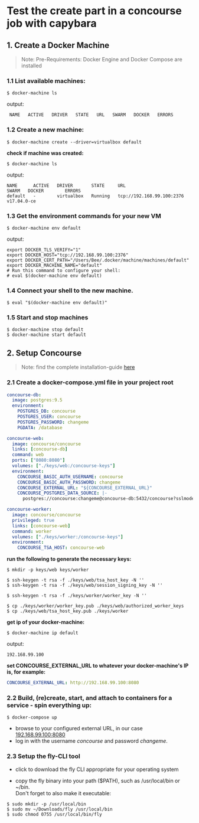 # Test the create part in a concourse job with capybara

## 1. Create a Docker Machine
>Note: Pre-Requirements: Docker Engine and Docker Compose are installed

### 1.1 List available machines:

```shell
$ docker-machine ls
```

output:
```shell
 NAME   ACTIVE   DRIVER   STATE   URL   SWARM   DOCKER   ERRORS
```

### 1.2 Create a new machine:

```shell
$ docker-machine create --driver=virtualbox default
```

__check if machine was created:__
```shell
$ docker-machine ls
```

output:
```shell
NAME      ACTIVE   DRIVER       STATE     URL                         SWARM   DOCKER        ERRORS
default   -        virtualbox   Running   tcp://192.168.99.100:2376           v17.04.0-ce
```

### 1.3 Get the environment commands for your new VM

```shell
$ docker-machine env default
```

output:
```shell
export DOCKER_TLS_VERIFY="1"
export DOCKER_HOST="tcp://192.168.99.100:2376"
export DOCKER_CERT_PATH="/Users/Bee/.docker/machine/machines/default"
export DOCKER_MACHINE_NAME="default"
# Run this command to configure your shell:
# eval $(docker-machine env default)
```

### 1.4 Connect your shell to the new machine.

```shell
$ eval "$(docker-machine env default)"
```

### 1.5 Start and stop machines

```shell
$ docker-machine stop default
$ docker-machine start default
```

## 2. Setup Concourse
>Note: find the complete installation-guide <a href="https://concourse.ci/docker-repository.html" target="_blank">here</a>

### 2.1 Create a docker-compose.yml file in your project root

```yaml
concourse-db:
  image: postgres:9.5
  environment:
    POSTGRES_DB: concourse
    POSTGRES_USER: concourse
    POSTGRES_PASSWORD: changeme
    PGDATA: /database

concourse-web:
  image: concourse/concourse
  links: [concourse-db]
  command: web
  ports: ["8080:8080"]
  volumes: ["./keys/web:/concourse-keys"]
  environment:
    CONCOURSE_BASIC_AUTH_USERNAME: concourse
    CONCOURSE_BASIC_AUTH_PASSWORD: changeme
    CONCOURSE_EXTERNAL_URL: "${CONCOURSE_EXTERNAL_URL}"
    CONCOURSE_POSTGRES_DATA_SOURCE: |-
      postgres://concourse:changeme@concourse-db:5432/concourse?sslmode=disable

concourse-worker:
  image: concourse/concourse
  privileged: true
  links: [concourse-web]
  command: worker
  volumes: ["./keys/worker:/concourse-keys"]
  environment:
    CONCOURSE_TSA_HOST: concourse-web
```

__run the following to generate the necessary keys:__
```shell
$ mkdir -p keys/web keys/worker

$ ssh-keygen -t rsa -f ./keys/web/tsa_host_key -N ''
$ ssh-keygen -t rsa -f ./keys/web/session_signing_key -N ''

$ ssh-keygen -t rsa -f ./keys/worker/worker_key -N ''

$ cp ./keys/worker/worker_key.pub ./keys/web/authorized_worker_keys
$ cp ./keys/web/tsa_host_key.pub ./keys/worker
```

__get ip of your docker-machine:__
```shell
$ docker-machine ip default
```

output:
```shell
192.168.99.100
```

__set CONCOURSE_EXTERNAL_URL to whatever your docker-machine's IP is, for example:__

```yaml
CONCOURSE_EXTERNAL_URL: http://192.168.99.100:8080
```

### 2.2 Build, (re)create, start, and attach to containers for a service - spin everything up:

```shell
$ docker-compose up
```

* browse to your configured external URL, in our case <a href="http://192.168.99.100:8080/" target="_blank">192.168.99.100:8080</a>
* log in with the username _concourse_ and password _changeme_.


### 2.3 Setup the fly-CLI tool

* click to download the fly CLI appropriate for your operating system

* copy the fly binary into your path ($PATH), such as /usr/local/bin or ~/bin. 
<br/>Don't forget to also make it executable:
```shell
$ sudo mkdir -p /usr/local/bin
$ sudo mv ~/Downloads/fly /usr/local/bin
$ sudo chmod 0755 /usr/local/bin/fly
```



